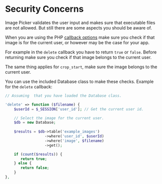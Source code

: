# Security Concerns

Image Picker validates the user input and makes sure that executable files are not allowed. But still there are some aspects you should be aware of.

When you are using the PHP [callback options](configuration.md#callback-options) make sure you check if that image is for the current user, or however may be the case for your app.

For example in the `delete` callback you have to return `true` or `false`. Before returning make sure you check if that image belongs to the current user. 

The same thing applies for `crop_start`, make sure the image belongs to the current user.

You can use the included Database class to make these checks. Example for the `delete` callback:

```php
// Assuming  that you have loaded the Database class.

'delete' => function ($filename) {
    $userId = $_SESSION['user_id']; // Get the current user id.

    // Select the image for the current user.
    $db = new Database;
    
    $results = $db->table('example_images')
                  ->where('user_id', $userId)
                  ->where('image', $filename)
                  ->get();

    if (count($results)) {
       return true;
    } else {
       return false;
    }
},
```
